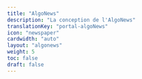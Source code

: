 ```yaml
---
title: "AlgoNews"
description: "La conception de l'AlgoNews"
translationKey: "portal-algoNews"
icon: "newspaper"
cardwidth: "auto"
layout: "algonews"
weight: 5
toc: false
draft: false
---
```

